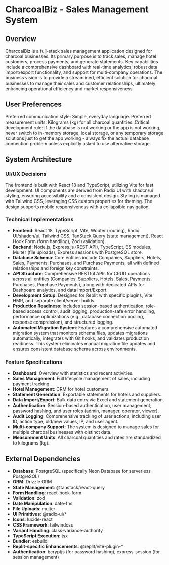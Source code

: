 # CharcoalBiz - Sales Management System

## Overview

CharcoalBiz is a full-stack sales management application designed for charcoal businesses. Its primary purpose is to track sales, manage hotel customers, process payments, and generate statements. Key capabilities include a comprehensive dashboard with real-time analytics, robust data import/export functionality, and support for multi-company operations. The business vision is to provide a streamlined, efficient solution for charcoal businesses to manage their sales and customer relationships, ultimately enhancing operational efficiency and market responsiveness.

## User Preferences

Preferred communication style: Simple, everyday language.
Preferred measurement units: Kilograms (kg) for all charcoal quantities.
Critical development rule: If the database is not working or the app is not working, never switch to in-memory storage, local storage, or any temporary storage solutions just to get the app working - always fix the actual database connection problem unless explicitly asked to use alternative storage.

## System Architecture

### UI/UX Decisions
The frontend is built with React 18 and TypeScript, utilizing Vite for fast development. UI components are derived from Radix UI with shadcn/ui styling, ensuring accessibility and a consistent design. Styling is managed with Tailwind CSS, leveraging CSS custom properties for theming. The design supports mobile responsiveness with a collapsible navigation.

### Technical Implementations
- **Frontend**: React 18, TypeScript, Vite, Wouter (routing), Radix UI/shadcn/ui, Tailwind CSS, TanStack Query (state management), React Hook Form (form handling), Zod (validation).
- **Backend**: Node.js, Express.js (REST API), TypeScript, ES modules, Multer (file uploads), Express sessions with PostgreSQL store.
- **Database Schema**: Core entities include Companies, Suppliers, Hotels, Sales, Payments, Purchases, and Purchase Payments, all with defined relationships and foreign key constraints.
- **API Structure**: Comprehensive RESTful APIs for CRUD operations across all entities (Companies, Suppliers, Hotels, Sales, Payments, Purchases, Purchase Payments), along with dedicated APIs for Dashboard analytics, and data Import/Export.
- **Development Setup**: Designed for Replit with specific plugins, Vite HMR, and separate client/server builds.
- **Production Readiness**: Includes session-based authentication, role-based access control, audit logging, production-safe error handling, performance optimizations (e.g., database connection pooling, response compression), and structured logging.
- **Automated Migration System**: Features a comprehensive automated migration system that monitors schema files, updates migrations automatically, integrates with Git hooks, and validates production readiness. This system eliminates manual migration file updates and ensures consistent database schema across environments.

### Feature Specifications
- **Dashboard**: Overview with statistics and recent activities.
- **Sales Management**: Full lifecycle management of sales, including payment tracking.
- **Hotel Management**: CRM for hotel customers.
- **Statement Generation**: Exportable statements for hotels and suppliers.
- **Data Import/Export**: Bulk data entry via Excel and statement generation.
- **Authentication**: Session-based authentication, user management, password hashing, and user roles (admin, manager, operator, viewer).
- **Audit Logging**: Comprehensive tracking of user actions, including user ID, action type, old/new values, IP, and user agent.
- **Multi-company Support**: The system is designed to manage sales for multiple charcoal businesses with distinct data.
- **Measurement Units**: All charcoal quantities and rates are standardized to kilograms (kg).

## External Dependencies

- **Database**: PostgreSQL (specifically Neon Database for serverless PostgreSQL)
- **ORM**: Drizzle ORM
- **State Management**: @tanstack/react-query
- **Form Handling**: react-hook-form
- **Validation**: zod
- **Date Manipulation**: date-fns
- **File Uploads**: multer
- **UI Primitives**: @radix-ui/*
- **Icons**: lucide-react
- **CSS Framework**: tailwindcss
- **Variant Handling**: class-variance-authority
- **TypeScript Execution**: tsx
- **Bundler**: esbuild
- **Replit-specific Enhancements**: @replit/vite-plugin-*
- **Authentication**: bcryptjs (for password hashing), express-session (for session management)